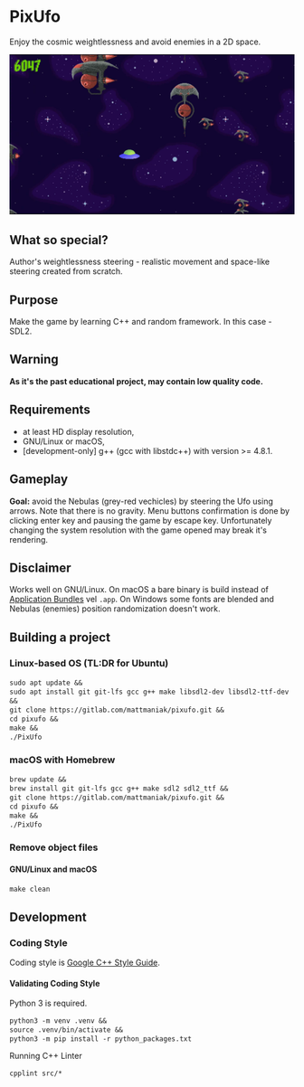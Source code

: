 # PixUfo

Enjoy the cosmic weightlessness and avoid enemies in a 2D space.

![image](screenshot.png "Gameplay of PixUfo")

## What so special?

Author's weightlessness steering - realistic movement and space-like steering created from scratch.

## Purpose

Make the game by learning C++ and random framework. In this case - SDL2.

## Warning

**As it's the past educational project, may contain low quality code.**

## Requirements

- at least HD display resolution,
- GNU/Linux or macOS,
- [development-only] g++ (gcc with libstdc++) with version >= 4.8.1.

## Gameplay

**Goal:** avoid the Nebulas (grey-red vechicles) by steering the Ufo using arrows. Note that there is no gravity. Menu buttons confirmation is done by clicking enter key and pausing the game by escape key. Unfortunately changing the system resolution with the game opened may break it's rendering.

## Disclaimer

Works well on GNU/Linux. On macOS a bare binary is build instead of [Application Bundles](https://developer.apple.com/library/archive/documentation/CoreFoundation/Conceptual/CFBundles/BundleTypes/BundleTypes.html) vel `.app`. On Windows some fonts are blended and Nebulas (enemies) position randomization doesn't work.

## Building a project

### Linux-based OS (TL:DR for Ubuntu)

```shell
sudo apt update &&
sudo apt install git git-lfs gcc g++ make libsdl2-dev libsdl2-ttf-dev &&
git clone https://gitlab.com/mattmaniak/pixufo.git &&
cd pixufo &&
make &&
./PixUfo
```

### macOS with Homebrew

```shell
brew update &&
brew install git git-lfs gcc g++ make sdl2 sdl2_ttf &&
git clone https://gitlab.com/mattmaniak/pixufo.git &&
cd pixufo &&
make &&
./PixUfo
```

### Remove object files

#### GNU/Linux and macOS

```shell
make clean
```

## Development

### Coding Style

Coding style is [Google C++ Style Guide](https://google.github.io/styleguide/cppguide.html).

#### Validating Coding Style

Python 3 is required.

```shell
python3 -m venv .venv &&
source .venv/bin/activate &&
python3 -m pip install -r python_packages.txt
```

Running C++ Linter

```shell
cpplint src/*
```
